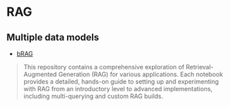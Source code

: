# RAG

## Multiple data models
- [bRAG](https://github.com/bRAGAI/bRAG-langchain/)
> This repository contains a comprehensive exploration of Retrieval-Augmented Generation (RAG) for various applications.
> Each notebook provides a detailed, hands-on guide to setting up and experimenting with RAG from an introductory level to advanced implementations, including multi-querying and custom RAG builds.

